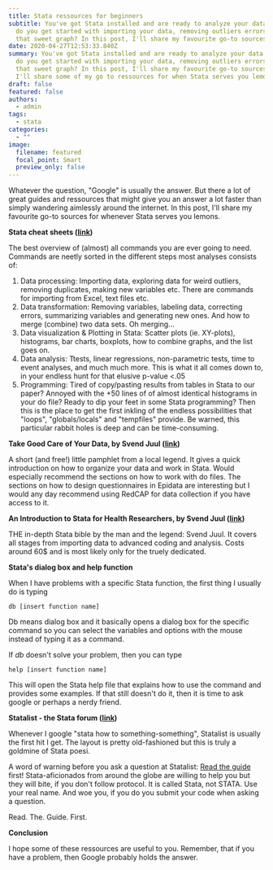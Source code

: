 ```yaml
---
title: Stata ressources for beginners
subtitle: You've got Stata installed and are ready to analyze your data. But how
  do you get started with importing your data, removing outliers errors and make
  that sweet graph? In this post, I'll share my favourite go-to sources on.
date: 2020-04-27T12:53:33.840Z
summary: You've got Stata installed and are ready to analyze your data. But how
  do you get started with importing your data, removing outliers errors and make
  that sweet graph? In this post, I'll share my favourite go-to sources on. Here
  I'll share some of my go to ressources for when Stata serves you lemons.
draft: false
featured: false
authors:
  - admin
tags:
  - stata
categories:
  - ""
image:
  filename: featured
  focal_point: Smart
  preview_only: false
---
```

Whatever the question, "Google" is usually the answer. But there a lot of great guides and ressources that might give you an answer a lot faster than simply wandering aimlessly around the internet. In this post, I'll share my favourite go-to sources for whenever Stata serves you lemons.

**Stata cheat sheets ([link](https://www.stata.com/bookstore/stata-cheat-sheets/))**

The best overview of (almost) all commands you are ever going to need. Commands are neetly sorted in the different steps most analyses consists of: 

1. Data processing: Importing data, exploring data for weird outliers, removing duplicates, making new variables etc. There are commands for importing from Excel, text files etc. 
2. Data transformation: Removing variables, labeling data, correcting errors, summarizing variables and generating new ones. And how to merge (combine) two data sets. Oh merging...
3. Data visualization & Plotting in Stata: Scatter plots (ie. XY-plots), histograms, bar charts, boxplots, how to combine graphs, and the list goes on.
4. Data analysis: Ttests, linear regressions, non-parametric tests, time to event analyses, and much much more. This is what it all comes down to, in your endless hunt for that elusive p-value <.05
5. Programming: Tired of copy/pasting results from tables in Stata to our paper? Annoyed with the +50 lines of of almost identical histograms in your do file? Ready to dip your feet in some Stata programming? Then this is the place to get the first inkling of the endless possibilities that "loops", "globals/locals" and "tempfiles" provide. Be warned, this particular rabbit holes is deep and can be time-consuming.

**Take Good Care of Your Data, by Svend Juul ([link](https://www.epidata.dk/php/downloadc.php?file=takecare.pdf))**

A short (and free!) little pamphlet from a local legend. It gives a quick introduction on how to organize your data and work in Stata. Would especially recommend the sections on how to work with do files. The sections on how to design questionnaires in Epidata are interesting but I would any day recommend using RedCAP for data collection if you have access to it.

**An Introduction to Stata for Health Researchers, by Svend Juul ([link](https://www.stata.com/bookstore/introduction-stata-health-researchers/))**

THE in-depth Stata bible by the man and the legend: Svend Juul. It covers all stages from importing data to advanced coding and analysis. Costs around 60$ and is most likely only for the truely dedicated. 

**Stata's dialog box and help function**

When I have problems with a specific Stata function, the first thing I usually do is typing

```
db [insert function name]
```

Db means dialog box and it basically opens a dialog box for the specific command so you can select the variables and options with the mouse instead of typing it as a command. 

If *db* doesn't solve your problem, then you can type 

```
help [insert function name]
```

This will open the Stata help file that explains how to use the command and provides some examples. If that still doesn't do it, then it is time to ask google or perhaps a nerdy friend. 

**Statalist - the Stata forum ([link](https://www.statalist.org/))**

Whenever I google "stata how to something-something", Statalist is usually the first hit I get. The layout is pretty old-fashioned but this is truly a goldmine of Stata poesi. 

A word of warning before you ask a question at Statalist: [Read the guide ](https://www.statalist.org/forums/help#gfaq_postingadvice)first! Stata-aficionados from around the globe are willing to help you but they will bite, if you don't follow protocol. It is called Stata, not STATA. Use your real name. And woe you, if you do you submit your code when asking a question. 

Read. The. Guide. First.

 **Conclusion**

I hope some of these ressources are useful to you. Remember, that if you have a problem, then Google probably holds the answer.